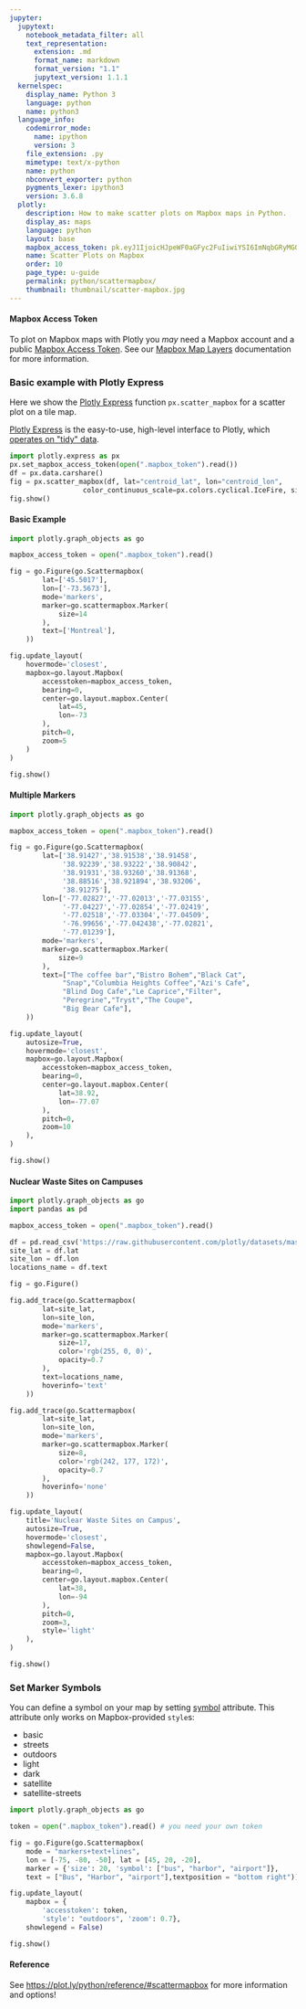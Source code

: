 ```yaml
---
jupyter:
  jupytext:
    notebook_metadata_filter: all
    text_representation:
      extension: .md
      format_name: markdown
      format_version: "1.1"
      jupytext_version: 1.1.1
  kernelspec:
    display_name: Python 3
    language: python
    name: python3
  language_info:
    codemirror_mode:
      name: ipython
      version: 3
    file_extension: .py
    mimetype: text/x-python
    name: python
    nbconvert_exporter: python
    pygments_lexer: ipython3
    version: 3.6.8
  plotly:
    description: How to make scatter plots on Mapbox maps in Python.
    display_as: maps
    language: python
    layout: base
    mapbox_access_token: pk.eyJ1IjoicHJpeWF0aGFyc2FuIiwiYSI6ImNqbGRyMGQ5YTBhcmkzcXF6YWZldnVvZXoifQ.sN7gyyHTIq1BSfHQRBZdHA
    name: Scatter Plots on Mapbox
    order: 10
    page_type: u-guide
    permalink: python/scattermapbox/
    thumbnail: thumbnail/scatter-mapbox.jpg
---
```


#### Mapbox Access Token

To plot on Mapbox maps with Plotly you _may_ need a Mapbox account and a public [Mapbox Access Token](https://www.mapbox.com/studio). See our [Mapbox Map Layers](/python/mapbox-layers/) documentation for more information.

### Basic example with Plotly Express

Here we show the [Plotly Express](/python/plotly-express/) function `px.scatter_mapbox` for a scatter plot on a tile map.

[Plotly Express](/python/plotly-express/) is the easy-to-use, high-level interface to Plotly, which [operates on "tidy" data](/python/px-arguments/).

```python
import plotly.express as px
px.set_mapbox_access_token(open(".mapbox_token").read())
df = px.data.carshare()
fig = px.scatter_mapbox(df, lat="centroid_lat", lon="centroid_lon",     color="peak_hour", size="car_hours",
                  color_continuous_scale=px.colors.cyclical.IceFire, size_max=15, zoom=10)
fig.show()
```

#### Basic Example

```python
import plotly.graph_objects as go

mapbox_access_token = open(".mapbox_token").read()

fig = go.Figure(go.Scattermapbox(
        lat=['45.5017'],
        lon=['-73.5673'],
        mode='markers',
        marker=go.scattermapbox.Marker(
            size=14
        ),
        text=['Montreal'],
    ))

fig.update_layout(
    hovermode='closest',
    mapbox=go.layout.Mapbox(
        accesstoken=mapbox_access_token,
        bearing=0,
        center=go.layout.mapbox.Center(
            lat=45,
            lon=-73
        ),
        pitch=0,
        zoom=5
    )
)

fig.show()
```

#### Multiple Markers

```python
import plotly.graph_objects as go

mapbox_access_token = open(".mapbox_token").read()

fig = go.Figure(go.Scattermapbox(
        lat=['38.91427','38.91538','38.91458',
             '38.92239','38.93222','38.90842',
             '38.91931','38.93260','38.91368',
             '38.88516','38.921894','38.93206',
             '38.91275'],
        lon=['-77.02827','-77.02013','-77.03155',
             '-77.04227','-77.02854','-77.02419',
             '-77.02518','-77.03304','-77.04509',
             '-76.99656','-77.042438','-77.02821',
             '-77.01239'],
        mode='markers',
        marker=go.scattermapbox.Marker(
            size=9
        ),
        text=["The coffee bar","Bistro Bohem","Black Cat",
             "Snap","Columbia Heights Coffee","Azi's Cafe",
             "Blind Dog Cafe","Le Caprice","Filter",
             "Peregrine","Tryst","The Coupe",
             "Big Bear Cafe"],
    ))

fig.update_layout(
    autosize=True,
    hovermode='closest',
    mapbox=go.layout.Mapbox(
        accesstoken=mapbox_access_token,
        bearing=0,
        center=go.layout.mapbox.Center(
            lat=38.92,
            lon=-77.07
        ),
        pitch=0,
        zoom=10
    ),
)

fig.show()
```

#### Nuclear Waste Sites on Campuses

```python
import plotly.graph_objects as go
import pandas as pd

mapbox_access_token = open(".mapbox_token").read()

df = pd.read_csv('https://raw.githubusercontent.com/plotly/datasets/master/Nuclear%20Waste%20Sites%20on%20American%20Campuses.csv')
site_lat = df.lat
site_lon = df.lon
locations_name = df.text

fig = go.Figure()

fig.add_trace(go.Scattermapbox(
        lat=site_lat,
        lon=site_lon,
        mode='markers',
        marker=go.scattermapbox.Marker(
            size=17,
            color='rgb(255, 0, 0)',
            opacity=0.7
        ),
        text=locations_name,
        hoverinfo='text'
    ))

fig.add_trace(go.Scattermapbox(
        lat=site_lat,
        lon=site_lon,
        mode='markers',
        marker=go.scattermapbox.Marker(
            size=8,
            color='rgb(242, 177, 172)',
            opacity=0.7
        ),
        hoverinfo='none'
    ))

fig.update_layout(
    title='Nuclear Waste Sites on Campus',
    autosize=True,
    hovermode='closest',
    showlegend=False,
    mapbox=go.layout.Mapbox(
        accesstoken=mapbox_access_token,
        bearing=0,
        center=go.layout.mapbox.Center(
            lat=38,
            lon=-94
        ),
        pitch=0,
        zoom=3,
        style='light'
    ),
)

fig.show()
```

### Set Marker Symbols

You can define a symbol on your map by setting [symbol](https://plot.ly/python/reference/#scattermapbox-marker-symbol) attribute. This attribute only works on Mapbox-provided `style`s:

- basic
- streets
- outdoors
- light
- dark
- satellite
- satellite-streets

```python
import plotly.graph_objects as go

token = open(".mapbox_token").read() # you need your own token

fig = go.Figure(go.Scattermapbox(
    mode = "markers+text+lines",
    lon = [-75, -80, -50], lat = [45, 20, -20],
    marker = {'size': 20, 'symbol': ["bus", "harbor", "airport"]},
    text = ["Bus", "Harbor", "airport"],textposition = "bottom right"))

fig.update_layout(
    mapbox = {
        'accesstoken': token,
        'style': "outdoors", 'zoom': 0.7},
    showlegend = False)

fig.show()
```

#### Reference

See https://plot.ly/python/reference/#scattermapbox for more information and options!
